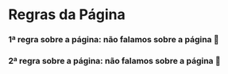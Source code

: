 # Regras da Página
### 1ª regra sobre a página: não falamos sobre a página 👋
### 2ª regra sobre a página: não falamos sobre a página 👋

<!--
**AnaPaulaSA/AnaPaulaSA** is a ✨ _special_ ✨ repository because its `README.md` (this file) appears on your GitHub profile.

Here are some ideas to get you started:

- 🔭 I’m currently working on ...
- 🌱 I’m currently learning ...
- 👯 I’m looking to collaborate on ...
- 🤔 I’m looking for help with ...
- 💬 Ask me about ...
- 📫 How to reach me: ...
- 😄 Pronouns: ...
- ⚡ Fun fact: ...
-->
